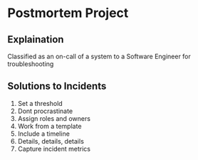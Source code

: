 # Postmortem Project

## Explaination
Classified as an on-call of a system to a Software Engineer for troubleshooting

## Solutions to Incidents
1. Set a threshold
2. Dont procrastinate
3. Assign roles and owners
4. Work from a template
5. Include a timeline
6. Details, details, details
7. Capture incident metrics
